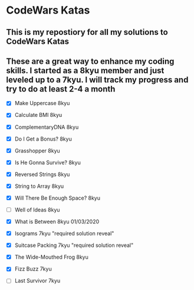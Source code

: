 # CodeWars Katas

## This is my repostiory for all my solutions to CodeWars Katas

## These are a great way to enhance my coding skills. I started as a 8kyu member and just leveled up to a 7kyu. I will track my progress and try to do at least 2-4 a month

- [x] Make Uppercase 8kyu
- [x] Calculate BMI 8kyu
- [x] ComplementaryDNA 8kyu
- [x] Do I Get a Bonus? 8kyu
- [x] Grasshopper 8kyu
- [x] Is He Gonna Survive? 8kyu
- [x] Reversed Strings 8kyu
- [x] String to Array 8kyu
- [x] Will There Be Enough Space? 8kyu
- [ ] Well of Ideas 8kyu
- [x] What is Between 8kyu 01/03/2020
- [x] Isograms 7kyu "required solution reveal"
- [x] Suitcase Packing 7kyu "required solution reveal"
- [x] The Wide-Mouthed Frog 8kyu
- [x] Fizz Buzz 7kyu
- [ ] Last Survivor 7kyu
  